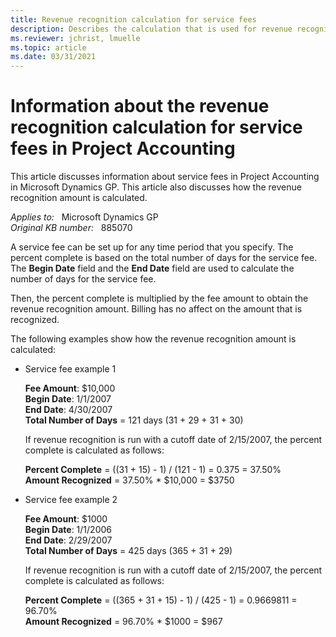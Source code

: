```yaml
---
title: Revenue recognition calculation for service fees
description: Describes the calculation that is used for revenue recognition for service fees in Project Accounting in Microsoft Dynamics GP.
ms.reviewer: jchrist, lmuelle
ms.topic: article
ms.date: 03/31/2021
---
```

# Information about the revenue recognition calculation for service fees in Project Accounting

This article discusses information about service fees in Project Accounting in Microsoft Dynamics GP. This article also discusses how the revenue recognition amount is calculated.

_Applies to:_ &nbsp; Microsoft Dynamics GP  
_Original KB number:_ &nbsp; 885070

A service fee can be set up for any time period that you specify. The percent complete is based on the total number of days for the service fee. The **Begin Date** field and the **End Date** field are used to calculate the number of days for the service fee.

Then, the percent complete is multiplied by the fee amount to obtain the revenue recognition amount. Billing has no affect on the amount that is recognized.

The following examples show how the revenue recognition amount is calculated:

- Service fee example 1

  **Fee Amount**: $10,000  
  **Begin Date**: 1/1/2007  
  **End Date**: 4/30/2007  
  **Total Number of Days** = 121 days (31 + 29 + 31 + 30)

  If revenue recognition is run with a cutoff date of 2/15/2007, the percent complete is calculated as follows:

  **Percent Complete** = ((31 + 15) - 1) / (121 - 1) = 0.375 = 37.50%  
   **Amount Recognized** = 37.50% * $10,000 = $3750

- Service fee example 2

  **Fee Amount**: $1000  
  **Begin Date**: 1/1/2006  
  **End Date**: 2/29/2007  
  **Total Number of Days** = 425 days (365 + 31 + 29)

  If revenue recognition is run with a cutoff date of 2/15/2007, the percent complete is calculated as follows:

  **Percent Complete** = ((365 + 31 + 15) - 1) / (425 - 1) = 0.9669811 = 96.70%  
  **Amount Recognized** = 96.70% * $1000 = $967
